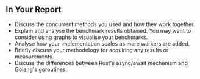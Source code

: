 <!--@include: index.md-->
#

## In Your Report

- Discuss the concurrent methods you used and how they work together.
- Explain and analyse the benchmark results obtained. You may want to consider using graphs to visualise your benchmarks.
- Analyse how your implementation scales as more workers are added.
- Briefly discuss your methodology for acquiring any results or measurements.
- Discuss the differences between Rust's async/await mechanism and Golang's goroutines.
